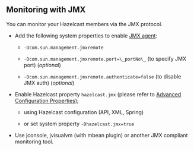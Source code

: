 

## Monitoring with JMX

You can monitor your Hazelcast members via the JMX protocol.

-   Add the following system properties to enable [JMX agent](http://download.oracle.com/javase/1.5.0/docs/guide/management/agent.html):

    - `-Dcom.sun.management.jmxremote`

    - `-Dcom.sun.management.jmxremote.port=\_portNo\_` (to specify JMX port) (*optional*)

    - `-Dcom.sun.management.jmxremote.authenticate=false` (to disable JMX auth) (*optional*)


-   Enable Hazelcast property `hazelcast.jmx` (please refer to [Advanced Configuration Properties](#advanced-configuration-properties));

    -   using Hazelcast configuration (API, XML, Spring)

    -   or set system property `-Dhazelcast.jmx=true`

-   Use jconsole, jvisualvm (with mbean plugin) or another JMX compliant monitoring tool.
